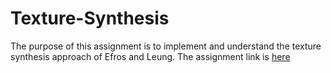 # Texture-Synthesis

The purpose of this assignment is to implement and understand the texture synthesis approach of Efros and Leung. The assignment link is [here](https://www.cs.ubc.ca/~lsigal/425_2020W1/Assignment3.html)
